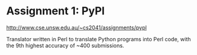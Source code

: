 # Assignment 1: PyPl
http://www.cse.unsw.edu.au/~cs2041/assignments/pypl

Translator written in Perl to translate Python programs into Perl code, with the 9th highest accuracy of ~400 submissions.
